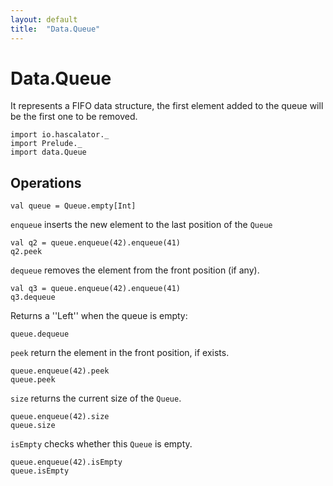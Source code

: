```yaml
---
layout: default
title:  "Data.Queue"
---
```


# Data.Queue

It represents a FIFO data structure, the first element added to the queue will be the first one to be removed.

```tut:silent
import io.hascalator._
import Prelude._
import data.Queue
```

## Operations

```tut
val queue = Queue.empty[Int]
```

`enqueue` inserts the new element to the last position of the `Queue`

```tut
val q2 = queue.enqueue(42).enqueue(41)
q2.peek
```

`dequeue` removes the element from the front position (if any).

```tut
val q3 = queue.enqueue(42).enqueue(41)
q3.dequeue
```

Returns a ''Left'' when the queue is empty:

```tut
queue.dequeue
```

`peek` return the element in the front position, if exists.

```tut
queue.enqueue(42).peek
queue.peek
```

`size` returns the current size of the `Queue`.

```tut
queue.enqueue(42).size
queue.size
```

`isEmpty` checks whether this `Queue` is empty.

```tut
queue.enqueue(42).isEmpty
queue.isEmpty
```